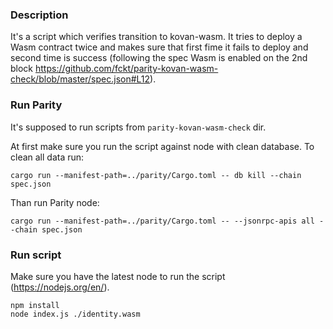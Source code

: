 ### Description
It's a script which verifies transition to kovan-wasm. It tries to deploy a Wasm contract twice and makes sure that first fime it fails to deploy and second time is success (following the spec Wasm is enabled on the 2nd block https://github.com/fckt/parity-kovan-wasm-check/blob/master/spec.json#L12).

### Run Parity
It's supposed to run scripts from `parity-kovan-wasm-check` dir.

At first make sure you run the script against node with clean database. To clean all data run:
```
cargo run --manifest-path=../parity/Cargo.toml -- db kill --chain spec.json
```

Than run Parity node:
```
cargo run --manifest-path=../parity/Cargo.toml -- --jsonrpc-apis all --chain spec.json
```

### Run script
Make sure you have the latest node to run the script (https://nodejs.org/en/).

```
npm install
node index.js ./identity.wasm
```
